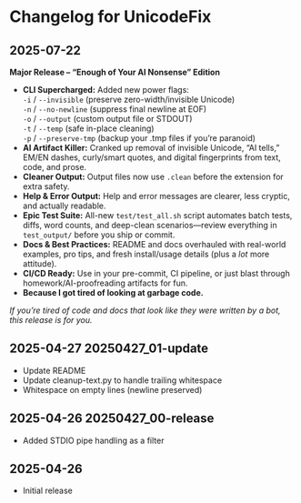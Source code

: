 # Changelog for UnicodeFix

## 2025-07-22

**Major Release – “Enough of Your AI Nonsense” Edition**

- **CLI Supercharged:** Added new power flags:  
  `-i` / `--invisible` (preserve zero-width/invisible Unicode)  
  `-n` / `--no-newline` (suppress final newline at EOF)  
  `-o` / `--output` (custom output file or STDOUT)  
  `-t` / `--temp` (safe in-place cleaning)  
  `-p` / `--preserve-tmp` (backup your .tmp files if you’re paranoid)
- **AI Artifact Killer:** Cranked up removal of invisible Unicode, “AI tells,” EM/EN dashes, curly/smart quotes, and digital fingerprints from text, code, and prose.
- **Cleaner Output:** Output files now use `.clean` before the extension for extra safety.
- **Help & Error Output:** Help and error messages are clearer, less cryptic, and actually readable.
- **Epic Test Suite:** All-new `test/test_all.sh` script automates batch tests, diffs, word counts, and deep-clean scenarios—review everything in `test_output/` before you ship or commit.
- **Docs & Best Practices:** README and docs overhauled with real-world examples, pro tips, and fresh install/usage details (plus a *lot* more attitude).
- **CI/CD Ready:** Use in your pre-commit, CI pipeline, or just blast through homework/AI-proofreading artifacts for fun.
- **Because I got tired of looking at garbage code.**

*If you’re tired of code and docs that look like they were written by a bot, this release is for you.*

## 2025-04-27 20250427_01-update
- Update README
- Update cleanup-text.py to handle trailing whitespace
- Whitespace on empty lines (newline preserved)

## 2025-04-26 20250427_00-release
- Added STDIO pipe handling as a filter

## 2025-04-26
- Initial release
